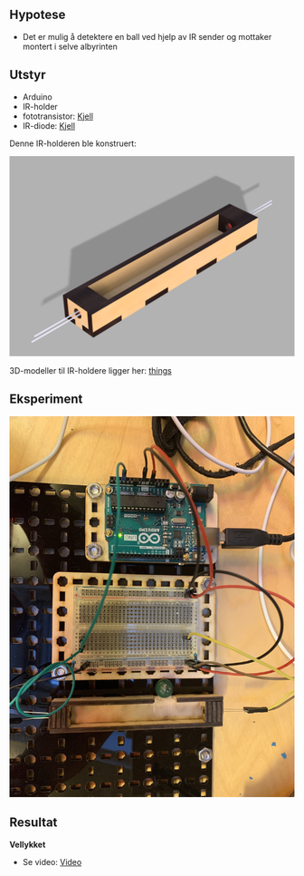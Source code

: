 
## Hypotese

* Det er mulig å detektere en ball ved hjelp av IR sender og mottaker montert i selve albyrinten

## Utstyr

* Arduino
* IR-holder
* fototransistor: [Kjell](https://www.kjell.com/no/produkter/elektro-og-verktoy/elektronikk/optokomponenter/ir-dioder-fototransistorer/luxorparts-ir-pakke-10-deler-p89281)
* IR-diode: [Kjell](https://www.kjell.com/no/produkter/elektro-og-verktoy/elektronikk/optokomponenter/ir-dioder-fototransistorer/luxorparts-ir-pakke-10-deler-p89281)

Denne IR-holderen ble konstruert:

![](./things/LEDHolder.png)

3D-modeller til IR-holdere ligger her: [things](./things/)

## Eksperiment

![](./doc/Lab.jpeg) 

## Resultat

**Vellykket** 

* Se video: [Video](./doc/IRBallDetectorTest.mp4) 

